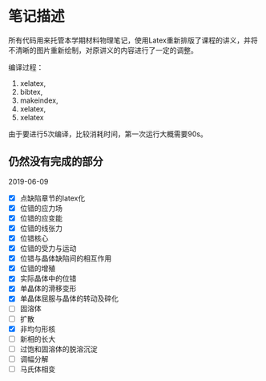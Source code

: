 # 笔记描述

所有代码用来托管本学期材料物理笔记，使用Latex重新排版了课程的讲义，并将不清晰的图片重新绘制，对原讲义的内容进行了一定的调整。

编译过程：

1. xelatex,
2. bibtex,
3. makeindex,
4. xelatex,
5. xelatex

由于要进行5次编译，比较消耗时间，第一次运行大概需要90s。

## 仍然没有完成的部分

2019-06-09

- [x] 点缺陷章节的latex化
- [x] 位错的应力场
- [x] 位错的应变能
- [x] 位错的线张力
- [x] 位错核心
- [x] 位错的受力与运动
- [x] 位错与晶体缺陷间的相互作用
- [x] 位错的增殖
- [x] 实际晶体中的位错
- [x] 单晶体的滑移变形
- [x] 单晶体屈服与晶体的转动及碎化
- [ ] 固溶体
- [ ] 扩散
- [x] 非均匀形核
- [ ] 新相的长大
- [ ] 过饱和固溶体的脱溶沉淀
- [ ] 调幅分解
- [ ] 马氏体相变
